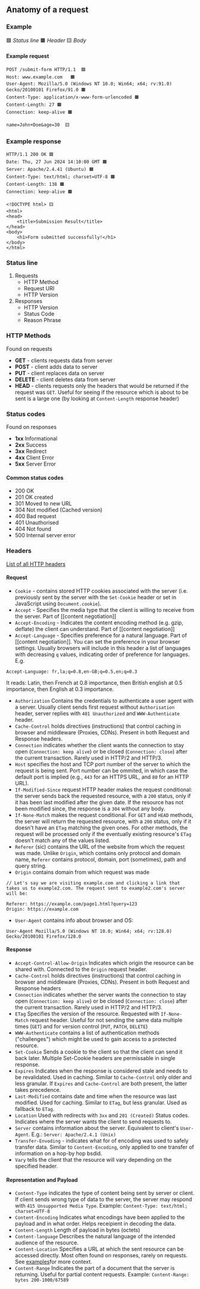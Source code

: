 ## Anatomy of a request

### Example
🟪 *Status line*
🟫 *Header*
🟨 *Body*
#### Example request
```
POST /submit-form HTTP/1.1  🟪
Host: www.example.com   🟫
User-Agent: Mozilla/5.0 (Windows NT 10.0; Win64; x64; rv:91.0) Gecko/20100101 Firefox/91.0 🟫
Content-Type: application/x-www-form-urlencoded 🟫
Content-Length: 27 🟫
Connection: keep-alive 🟫

name=John+Doe&age=30  🟨
```

### Example response
```
HTTP/1.1 200 OK 🟪
Date: Thu, 27 Jun 2024 14:10:00 GMT 🟫
Server: Apache/2.4.41 (Ubuntu) 🟫
Content-Type: text/html; charset=UTF-8 🟫
Content-Length: 138 🟫
Connection: keep-alive 🟫

<!DOCTYPE html> 🟨
<html>
<head>
    <title>Submission Result</title>
</head>
<body>
    <h1>Form submitted successfully!</h1>
</body>
</html>

```
### Status line
1. Requests
	- HTTP Method
	- Request URI
	- HTTP Version
2. Responses
	- HTTP Version
	- Status Code
	- Reason Phrase
### HTTP Methods
Found on requests
- **GET** - clients requests data from server
- **POST** - client adds data to server
- **PUT** - client replaces data on server
- **DELETE** - client deletes data from server
- **HEAD** - clients requests only the headers that would be returned if the request was `GET`. Useful for seeing if the resource which is about to be sent is a large one (by looking at `Content-Length` response header)
### Status codes
Found on responses
- **1xx** Informational
- **2xx** Success
- **3xx** Redirect
- **4xx** Client Error
- **5xx** Server Error
#### Common status codes
- 200 OK
- 201 OK created
- 301 Moved to new URL
- 304 Not modified (Cached version)
- 400 Bad request
- 401 Unauthorised
- 404 Not found
- 500 Internal server error
### Headers
[List of all HTTP headers](https://developer.mozilla.org/en-US/docs/Web/HTTP/Headers)
#### Request
- `Cookie` - contains stored HTTP cookies associated with the server (i.e. previously sent by the server with the `Set-Cookie` header or set in JavaScript using `Document.cookie`).
- `Accept` - Specifies the media type that the client is willing to receive from the server. Part of [[content negotiation]]
- `Accept-Encoding` - Indicates the content encoding method (e.g. gzip, deflate) the client can understand. Part of [[content negotiation]]
- `Accept-Language` - Specifies preference for a natural language. Part of [[content negotiation]]. You can set the preference in your browser settings. Usually browsers will include in this header a list of languages with decreasing `q` values, indicating order of preference for languages. E.g.
```
Accept-Language: fr,la;q=0.8,en-GB;q=0.5,en;q=0.3
```
  It reads: Latin, then French at 0.8 importance, then British english at 0.5 importance, then English at 0.3 importance.
  - `Authorization` Contains the credentials to authenticate a user agent with a server. Usually client sends first request without `Authorisation` header, server replies with `401 Unauthorized` and `WWW-Authenticate` header. 
  - `Cache-Control` holds directives (instructions) that control caching in browser and middleware (Proxies, CDNs). Present in both Request and Response headers.
  - `Connection` indicates whether the client wants the connection to stay open (`Connection: keep alive`) or be closed (`Connection: close`) after the current transaction. Rarely used in HTTP/2 and HTTP/3.
  - `Host` specifies the host and TCP port number of the server to which the request is being sent. Port number can be ommited, in which case the default port is implied (e.g., `443` for an HTTPS URL, and `80` for an HTTP URL).
  - `If-Modified-Since` request HTTP header makes the request conditional: the server sends back the requested resource, with a `200` status, only if it has been last modified after the given date. If the resource has not been modified since, the response is a `304` without any body.
  - `If-None-Match` makes the request conditional. For `GET` and `HEAD` methods, the server will return the requested resource, with a `200` status, only if it doesn't have an `ETag` matching the given ones. For other methods, the request will be processed only if the eventually existing resource's `ETag` doesn't match any of the values listed.
  - `Referer` (sic) contains the URL of the website from which the request was made. Unlike `Origin`, which contains only protocol and domain name, `Referer` contains protocol, domain, port (sometimes), path and query string.
  - `Origin` contains domain from which request was made
```
// Let's say we are visiting example.com and clicking a link that takes us to example2.com. The request sent to example2.com's server will be:
    
Referer: https://example.com/page1.html?query=123
Origin: https://example.com
```
- `User-Agent` contains info about browser and OS:
```
User-Agent Mozilla/5.0 (Windows NT 10.0; Win64; x64; rv:128.0) Gecko/20100101 Firefox/128.0
```

#### Response
- `Accept-Control-Allow-Origin` Indicates which origin the resource can be shared with. Connected to the `Origin` request header. 
- `Cache-Control` holds directives (instructions) that control caching in browser and middleware (Proxies, CDNs). Present in both Request and Response headers
- `Connection` indicates whether the server wants the connection to stay open (`Connection: keep alive`) or be closed (`Connection: close`) after the current transaction. Rarely used in HTTP/2 and HTTP/3.
- `ETag` Specifies the version of the resource. Requested with `If-None-Match` request header. Useful for not sending the same data multiple times (`GET`) and for version control (`PUT`, `PATCH`, `DELETE`)
- `WWW-Authenticate` contains a list of authentication methods ("challenges") which might be used to gain access to a protected resource. 
- `Set-Cookie` Sends a cookie to the client so that the client can send it back later. Multiple Set-Cookie headers are permissable in single response. 
- `Expires` Indicates when the response is considered stale and needs to be revalidated. Used in caching. Similar to `Cache-Control` only older and less granular. If `Expires` and `Cache-Control` are both present, the latter takes precedence. 
- `Last-Modified` contains date and time when the resource was last modified. Used for caching. Similar to `ETag`, but less granular. Used as fallback to `ETag`.
- `Location` Used with redirects with `3xx` and `201 (Created)` Status codes. Indicates where the server wants the client to send requests to.
- `Server` contains information about the server. Equivalent to client's `User-Agent`. E.g.:
  `Server: Apache/2.4.1 (Unix)`
- `Transfer-Envoding` - indicates what for of encoding was used to safely transfer data. Similar to `Content-Encoding`, only applied to one transfer of information on a hop-by hop bsdid.
- `Vary` tells the client that the resource will vary depending on the specified header.
#### Representation and Payload
- `Content-Type` indicates the type of content being sent by server or client. If client sends wrong type of data to the server, the server may respond with `415 Unsupported Media Type`. 
  Example: `Content-Type: text/html; charset=UTF-8`
- `Content-Encoding` Indicates what encodings have been applied to the payload and in what order. Helps receipient in decoding the data. 
- `Content-Length` Length of payload in bytes (octets)
- `Content-language` Describes the natural language of the intended audience of the resource.
- `Content-Location` Specifies a URL at which the sent resource can be accessed directly. Most often found on responses, rarely on requests. See [examples](https://developer.mozilla.org/en-US/docs/Web/HTTP/Headers/Content-Location#examples)for more context. 
- `Content-Range` Indicates the part of a document that the server is returning. Useful for partial content requests. 
  Example: `Content-Range: bytes 200-1000/67589`